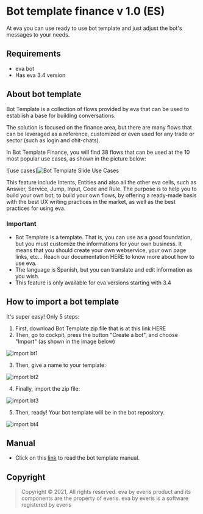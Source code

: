 # Bot template finance v 1.0 (ES)

At eva you can use ready to use bot template and just adjust the bot's messages to your needs.

## Requirements 
- eva bot 
- Has eva 3.4 version

## About bot template 
Bot Template is a collection of flows provided by eva that can be used to establish a base for building conversations.

The solution is focused on the finance area, but there are many flows that can be leveraged as a reference, customized or even used for any trade or sector (such as login and chit-chats).

In Bot Template Finance, you will find 38 flows that can be used at the 10 most popular use cases, as shown in the picture below:


![use cases]![Bot Template Slide Use Cases](https://user-images.githubusercontent.com/84421202/136446540-039be7c2-acb7-4ea5-a2c4-5c6a56966b8f.jpg)



This feature include Intents, Entities and also all the other eva cells, such as Answer, Service, Jump, Input, Code and Rule.
The purpose is to help you to build your own bot, to build your own flows, by offering a ready-made basis with the best UX writing practices in the market, as well as the best practices for using eva.

### Important
- Bot Template is a template. That is, you can use as a good foundation, but you must customize the informations for your own business. It means that you should create your own webservice, your own page links, etc... Reach our documentation HERE to know more about how to use eva.
- The language is Spanish, but you can translate and edit information as you wish.
- This feature is only available for eva versions starting with 3.4

## How to import a bot template
It's super easy! Only 5 steps:
1) First, download Bot Template zip file that is at this link HERE
2) Then, go to cockpit, press the button "Create a bot", and choose "Import" (as shown in the image below)

![import bt1](https://user-images.githubusercontent.com/80360505/131180457-0a7f111c-af7e-426a-9be6-82655f8ef21b.jpg)

3) Then, give a name to your template:

![import bt2](https://user-images.githubusercontent.com/80360505/131180529-fbf9ab64-cc4b-489b-ada3-e13cb8fce28a.jpg)

4) Finally, import the zip file:

![import bt3](https://user-images.githubusercontent.com/80360505/131180560-192f0cf7-f8c0-431b-bbca-0e30e5a13381.jpg)


5) Then, ready! Your bot template will be in the bot repository.

![import bt4](https://user-images.githubusercontent.com/80360505/131180623-d1ead3d5-0f2c-4925-8d91-d0799e2c617f.jpg)


## Manual
- Click on this [link](https://eva-bot.gitbook.io/bot-template-guide/) to read the bot template manual.




## Copyright

> Copyright ©
2021, All rights reserved.
eva by everis product and its components are the property of everis.
eva by everis is a software registered by everis

